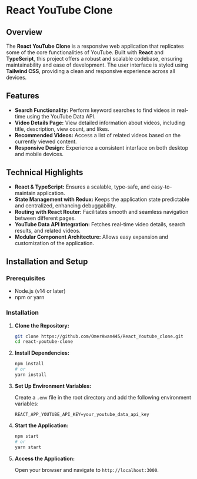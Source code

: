 # React YouTube Clone

## Overview

The **React YouTube Clone** is a responsive web application that replicates some of the core functionalities of YouTube. Built with **React** and **TypeScript**, this project offers a robust and scalable codebase, ensuring maintainability and ease of development. The user interface is styled using **Tailwind CSS**, providing a clean and responsive experience across all devices.

## Features

- **Search Functionality:** Perform keyword searches to find videos in real-time using the YouTube Data API.
- **Video Details Page:** View detailed information about videos, including title, description, view count, and likes.
- **Recommended Videos:** Access a list of related videos based on the currently viewed content.
- **Responsive Design:** Experience a consistent interface on both desktop and mobile devices.

## Technical Highlights

- **React & TypeScript:** Ensures a scalable, type-safe, and easy-to-maintain application.
- **State Management with Redux:** Keeps the application state predictable and centralized, enhancing debuggability.
- **Routing with React Router:** Facilitates smooth and seamless navigation between different pages.
- **YouTube Data API Integration:** Fetches real-time video details, search results, and related videos.
- **Modular Component Architecture:** Allows easy expansion and customization of the application.

## Installation and Setup

### Prerequisites

- Node.js (v14 or later)
- npm or yarn

### Installation

1. **Clone the Repository:**

    ```bash
    git clone https://github.com/OmerAwan445/React_Youtube_clone.git
    cd react-youtube-clone
    ```

2. **Install Dependencies:**

    ```bash
    npm install
    # or
    yarn install
    ```

3. **Set Up Environment Variables:**

    Create a `.env` file in the root directory and add the following environment variables:

    ```plaintext
    REACT_APP_YOUTUBE_API_KEY=your_youtube_data_api_key
    ```

4. **Start the Application:**

    ```bash
    npm start
    # or
    yarn start
    ```

5. **Access the Application:**

    Open your browser and navigate to `http://localhost:3000`.
